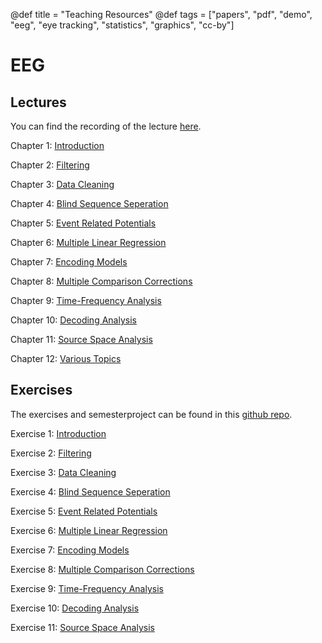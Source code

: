 @def title = "Teaching Resources"
@def tags = ["papers", "pdf", "demo", "eeg", "eye tracking", "statistics", "graphics", "cc-by"]

# EEG
## Lectures
You can find the recording of the lecture [here](https://www.youtube.com/playlist?list=PLtuU4UZQ3WNSwwamecEr7ZTNXftqhgDuO).

Chapter 1: [Introduction](https://www.youtube.com/watch?v=3QbUDqE3pBk&list=PLtuU4UZQ3WNSwwamecEr7ZTNXftqhgDuO&index=83)

Chapter 2: [Filtering](https://www.youtube.com/watch?v=YxG9hwUI92U&list=PLtuU4UZQ3WNSwwamecEr7ZTNXftqhgDuO&index=74)

Chapter 3: [Data Cleaning](https://www.youtube.com/watch?v=_t2tUVcaLaE&list=PLtuU4UZQ3WNSwwamecEr7ZTNXftqhgDuO&index=69)

Chapter 4: [Blind Sequence Seperation](https://www.youtube.com/watch?v=DYaQgzuccY8&list=PLtuU4UZQ3WNSwwamecEr7ZTNXftqhgDuO&index=62)

Chapter 5: [Event Related Potentials](https://www.youtube.com/watch?v=LVxHAgPMla8&list=PLtuU4UZQ3WNSwwamecEr7ZTNXftqhgDuO&index=56)

Chapter 6: [Multiple Linear Regression](https://www.youtube.com/watch?v=3Xa8yTQ0U74&list=PLtuU4UZQ3WNSwwamecEr7ZTNXftqhgDuO&index=49)

Chapter 7: [Encoding Models](https://www.youtube.com/watch?v=HNOtHmrmuX8&list=PLtuU4UZQ3WNSwwamecEr7ZTNXftqhgDuO&index=41)

Chapter 8: [Multiple Comparison Corrections](https://www.youtube.com/watch?v=rSZN7_Cb9Yw&list=PLtuU4UZQ3WNSwwamecEr7ZTNXftqhgDuO&index=35)

Chapter 9: [Time-Frequency Analysis](https://www.youtube.com/watch?v=G1xJm1UA63g&list=PLtuU4UZQ3WNSwwamecEr7ZTNXftqhgDuO&index=28)

Chapter 10: [Decoding Analysis](https://www.youtube.com/watch?v=m1cz0eGHDE0&list=PLtuU4UZQ3WNSwwamecEr7ZTNXftqhgDuO&index=21)

Chapter 11: [Source Space Analysis](https://www.youtube.com/watch?v=jphqGUfB2yc&list=PLtuU4UZQ3WNSwwamecEr7ZTNXftqhgDuO&index=14)

Chapter 12: [Various Topics](https://www.youtube.com/watch?v=5f3obtXRkUY&list=PLtuU4UZQ3WNSwwamecEr7ZTNXftqhgDuO&index=7)

## Exercises
The exercises and semesterproject can be found in this [github repo](https://github.com/s-ccs/course_eeg_SS2021).

Exercise 1: [Introduction](https://github.com/s-ccs/course_eeg_SS2021/blob/main/exercises/ex1_overview.md)

Exercise 2: [Filtering](https://github.com/s-ccs/course_eeg_SS2021/blob/main/exercises/ex2_filter.md)

Exercise 3: [Data Cleaning](https://github.com/s-ccs/course_eeg_SS2021/blob/main/exercises/ex3_cleaning.md)

Exercise 4: [Blind Sequence Seperation](https://github.com/s-ccs/course_eeg_SS2021/blob/main/exercises/ex4_ICA.md)

Exercise 5: [Event Related Potentials](https://github.com/s-ccs/course_eeg_SS2021/blob/main/exercises/ex5_erpComponents.md)

Exercise 6: [Multiple Linear Regression](https://github.com/s-ccs/course_eeg_SS2021/blob/main/exercises/ex6_linearModels.md)

Exercise 7: [Encoding Models](https://github.com/s-ccs/course_eeg_SS2021/blob/main/exercises/ex7_encoding.md)

Exercise 8: [Multiple Comparison Corrections](https://github.com/s-ccs/course_eeg_SS2021/blob/main/exercises/ex8_clusterPerm.md)

Exercise 9: [Time-Frequency Analysis](https://github.com/s-ccs/course_eeg_SS2021/blob/main/exercises/ex9_tf.md)

Exercise 10: [Decoding Analysis](https://github.com/s-ccs/course_eeg_SS2021/blob/main/exercises/ex10_decoding.md)

Exercise 11: [Source Space Analysis](https://github.com/s-ccs/course_eeg_SS2021/blob/main/exercises/ex11_sourceSpace.md)

